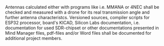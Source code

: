 Antennas calculated either with programs like i.e. MMANA or 4NEC shall be checked and measured with a drone for its real transmission angle and further antenna characteristcs. 
Versioned sources, compiler scripts for ESP32 processor, board's KICAD, Silicon Labs documentation, i.e. documentation for used SDR-chipset or other documentations presented in Mind Manager files, pdf-files and/or Word files shall be documented for additional project members. 
